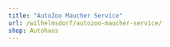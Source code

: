 ```yaml
---
title: "AutoZoo Maucher Service"
url: /wilhelmsdorf/autozoo-maucher-service/
shop: Autohaus
---
```

